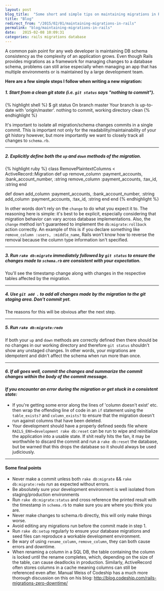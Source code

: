 ```yaml
---
layout: post
blog_title:  "Some short and simple tips on maintaining migrations in Rails"
title: "Blog"
redirect_from: "/2015/02/01/maintaining-migrations-in-rails"
permalink: "blog/maintaining-migrations-in-rails"
date:   2015-02-08 10:09:31
categories: rails migrations database
---
```


A common pain point for any web developer is maintaining DB schema consistency as the complexity of an application grows.
Even though Rails provides migrations as a framework for managing changes to a database schema, problems can still arise especially
when managing an app that has multiple environments or is maintained by a large development team.

**Here are a few simple steps I follow when writing a new migration:**

##### **1. Start from a clean git state (i.e. `git status` says "nothing to commit").**


{% highlight shell %}
$ git status
On branch master
Your branch is up-to-date with 'origin/master'.
nothing to commit, working directory clean
{% endhighlight %}

It's important to isolate all migration/schema changes commits in a single commit. This is important not only for the
readability/maintainability of your git history however, but more importantly we want to closely track all changes to `schema.rb`.

---

##### **2. Explicitly define both the `up` and `down` methods of the migration.**


{% highlight ruby %}
class RemovePlaintextColumns < ActiveRecord::Migration
  def up
    remove_column :payment_accounts, :bank_account_number, :string
    remove_column :payment_accounts, :tax_id, :string
  end

  def down
    add_column :payment_accounts, :bank_account_number, :string
    add_column :payment_accounts, :tax_id, :string
  end
end
{% endhighlight %}

In other words don't rely on the `change` to do what you expect it to. The reasoning here is simple: it's best to be
explicit, especially considering that migration behavior can vary across database implementations.
Also, the `change` method isn't guaranteed to implement the `db:migrate:rollback` action correctly. An example of this
is if you declare something like `remove_column :users, :middle_name`, Rails won't know how to reverse the removal because
 the column type information isn't specified.

---

##### **3. Run `rake db:migrate` immediately followed by `git status` to ensure the changes made to `schema.rb` are consistent with your expectation.**

You'll see the timestamp change along with changes in the respective tables affected by the migration.

---

##### **4. Use `git add .` to add all changes made by the migration to the git staging area. *Don't commit yet.***

The reasons for this will be obvious after the next step.

---

##### **5. Run `rake db:migrate:redo`**

If both your `up` and `down` methods are correctly defined then there should be no changes in our working directory and
therefore `git status` shouldn't show any unstaged changes. In other words, your migrations are idempotent and didn't
affect the schema when run more than once.

---

##### **6. If all goes well, commit the changes and summarize the commit changes within the body of the commit message.**

#### *If you encounter an error during the migration or get stuck in a consistent state:*

  - If you're getting some error along the lines of 'column doesn't exist' etc. then wrap the offending line of code in an `if` statement using the `table_exists?` and `column_exists?` to ensure that the migration doesn't run against columns that have been deleted.
  - Your development should have a properly defined seeds file where `RAILS_ENV=development rake db:reset` can be run to wipe and reinitialize the application into a usable state. If shit really hits the fan, it may be worthwhile to discard the commit and run a `rake db:reset` the database, but be warned that this drops the database so it should always be used judiciously.

---

#### **Some final points**
  - Never make a commit unless both `rake db:migrate` && `rake db:migrate:redo` run as expected without errors.
  - Be absolutely sure your development environment is well isolated from staging/production environments
  - Run `rake db:migrate:status` and cross reference the printed result with the timestamp in `schema.rb` to make sure you are where you think you are.
  - Never make changes to schema.rb directly, this will only make things worse.
  - Avoid editing any migrations run before the commit made in step 1.
  - Run `rake db:setup` regularly to ensure your database migrations and seed files can reproduce a workable development environment.
  - Be wary of using `rename_column`, `remove_column`, they can both cause errors and downtime.
  - When renaming a column in a SQL DB, the table containing the column is locked until the rename completes, which, depending on the size of the table, can cause deadlocks in production. Similarly, ActiveRecord often stores columns in a cache meaning columns can still be referenced even after. Manual Weiss of Codeship has a much more thorough discussion on this on his blog: http://blog.codeship.com/rails-migrations-zero-downtime/

